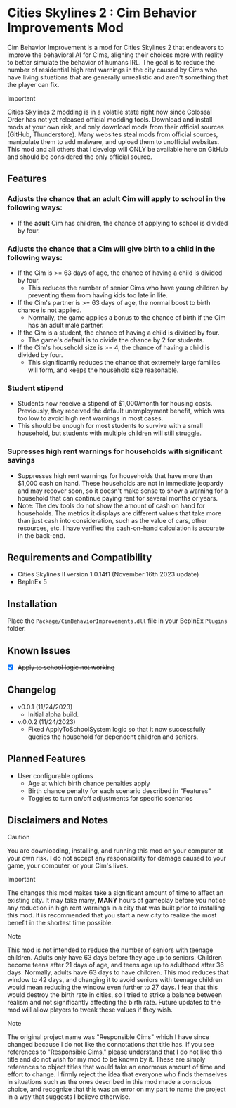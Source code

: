 # Cities Skylines 2 : Cim Behavior Improvements Mod
Cim Behavior Improvement is a mod for Cities Skylines 2 that endeavors to improve the behavioral AI for Cims, aligning their choices more with reality to better simulate the behavior of humans IRL.  The goal is to reduce the number of residential high rent warnings in the city caused by Cims who have living situations that are generally unrealistic and aren't something that the player can fix.

> [!IMPORTANT]
> Cities Skylines 2 modding is in a volatile state right now since Colossal Order has not yet released official modding tools.  Download and install mods at your own risk, and only download mods from their official sources (GitHub, Thunderstore).  Many websites steal mods from official sources, manipulate them to add malware, and upload them to unofficial websites.  This mod and all others that I develop will ONLY be available here on GitHub and should be considered the only official source.

## Features
### Adjusts the chance that an **adult** Cim will apply to school in the following ways:
  - If the **adult** Cim has children, the chance of applying to school is divided by four.
### Adjusts the chance that a Cim will give birth to a child in the following ways:
  - If the Cim is >= 63 days of age, the chance of having a child is divided by four.
    - This reduces the number of senior Cims who have young children by preventing them from having kids too late in life. 
  - If the Cim's partner is >= 63 days of age, the normal boost to birth chance is not applied.
    - Normally, the game applies a bonus to the chance of birth if the Cim has an adult male partner.
  - If the Cim is a student, the chance of having a child is divided by four.
    - The game's default is to divide the chance by 2 for students.
  - If the Cim's household size is >= 4, the chance of having a child is divided by four.
    - This significantly reduces the chance that extremely large families will form, and keeps the household size reasonable.
### Student stipend
  - Students now receive a stipend of $1,000/month for housing costs.  Previously, they received the default unemployment benefit, which was too low to avoid high rent warnings in most cases.
  - This should be enough for most students to survive with a small household, but students with multiple children will still struggle.
### Supresses high rent warnings for households with significant savings
  - Suppresses high rent warnings for households that have more than $1,000 cash on hand.  These households are not in immediate jeopardy and may recover soon, so it doesn't make sense to show a warning for a household that can continue paying rent for several months or years.
  - Note: The dev tools do not show the amount of cash on hand for households.  The metrics it displays are different values that take more than just cash into consideration, such as the value of cars, other resources, etc.  I have verified the cash-on-hand calculation is accurate in the back-end.

## Requirements and Compatibility
- Cities Skylines II version 1.0.14f1 (November 16th 2023 update)
- BepInEx 5

## Installation
Place the `Package/CimBehaviorImprovements.dll` file in your BepInEx `Plugins` folder.

## Known Issues
- [x] ~~Apply to school logic not working~~

## Changelog
- v0.0.1 (11/24/2023)
  - Initial alpha build.
- v.0.0.2 (11/24/2023)
  - Fixed ApplyToSchoolSystem logic so that it now successfully queries the household for dependent children and seniors.

## Planned Features
- User configurable options
  - Age at which birth chance penalties apply
  - Birth chance penalty for each scenario described in "Features"
  - Toggles to turn on/off adjustments for specific scenarios
  
## Disclaimers and Notes
> [!CAUTION]
> You are downloading, installing, and running this mod on your computer at your own risk.  I do not accept any responsibility for damage caused to your game, your computer, or your Cim's lives.

> [!IMPORTANT]
> The changes this mod makes take a significant amount of time to affect an existing city.  It may take many, **MANY** hours of gameplay before you notice any reduction in high rent warnings in a city that was built prior to installing this mod.  It is recommended that you start a new city to realize the most benefit in the shortest time possible.

> [!NOTE]
> This mod is not intended to reduce the number of seniors with teenage children.  Adults only have 63 days before they age up to seniors.  Children become teens after 21 days of age, and teens age up to adulthood after 36 days. Normally, adults have 63 days to have children.  This mod reduces that window to 42 days, and changing it to avoid seniors with teenage children would mean reducing the window even further to 27 days.  I fear that this would destroy the birth rate in cities, so I tried to strike a balance between realism and not significantly affecting the birth rate.  Future updates to the mod will allow players to tweak these values if they wish.

> [!NOTE]
> The original project name was "Responsible Cims" which I have since changed because I do not like the connotations that title has.  If you see references to "Responsible Cims," please understand that I do not like this title and do not wish for my mod to be known by it.  These are simply references to object titles that would take an enormous amount of time and effort to change.  I firmly reject the idea that everyone who finds themselves in situations such as the ones described in this mod made a conscious choice, and recognize that this was an error on my part to name the project in a way that suggests I believe otherwise.
